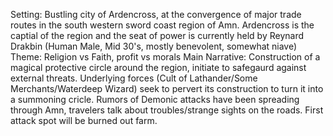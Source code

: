 Setting:
	Bustling city of Ardencross, at the convergence of major trade routes in the south western sword coast region of Amn. Ardencross is the captial of the region and the seat of power is currently held by Reynard Drakbin (Human Male, Mid 30's, mostly benevolent, somewhat niave)
Theme:
	Religion vs Faith, profit vs morals
Main Narrative:
	Construction of a magical protective circle around the region, initiate to safegaurd against external threats. Underlying forces (Cult of Lathander/Some Merchants/Waterdeep Wizard) seek to pervert its construction to turn it into a summoning cricle.
	Rumors of Demonic attacks have been spreading through Amn, travelers talk about troubles/strange sights on the roads.
	First attack spot will be burned out farm. 